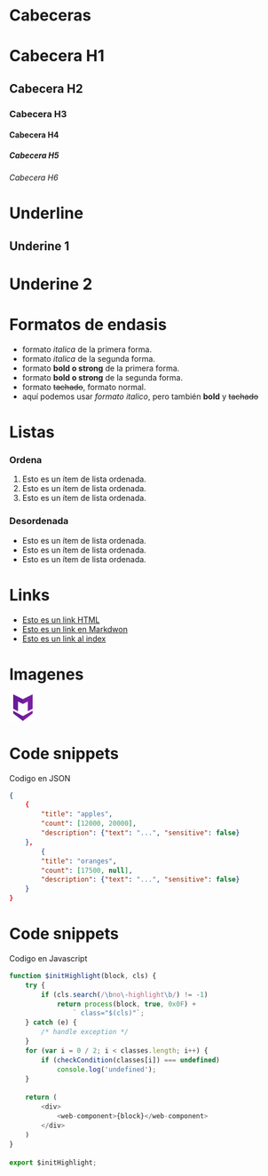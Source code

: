 # Cabeceras
# Cabecera H1
## Cabecera H2
### Cabecera H3
#### Cabecera H4
##### Cabecera H5
###### Cabecera H6

# Underline
Underine 1
----------
Underine 2
==========

# Formatos de endasis
- formato *italica* de la primera forma.
- formato _italica_ de la segunda forma.
- formato **bold o strong** de la primera forma.
- formato __bold o strong__ de la segunda forma.
- formato ~~tachado~~, formato normal.
- aquí podemos usar *formato italico*, pero también **bold** y ~~tachado~~

# Listas
### Ordena
1. Esto es un ítem de lista ordenada.
1. Esto es un ítem de lista ordenada.
1. Esto es un ítem de lista ordenada.

### Desordenada
- Esto es un ítem de lista ordenada.
- Esto es un ítem de lista ordenada.
- Esto es un ítem de lista ordenada.

# Links
- <a href="http://www.google.com">Esto es un link HTML</a>
- [Esto es un link en Markdwon](http://www.google.com)
- [Esto es un link al index](index.html)

# Imagenes
![Logo Github](https://github.com/adam-p/markdown-here/raw/master/src/common/images/icon48.png)

# Code snippets
Codigo en JSON
```JSON
{
    {
        "title": "apples",
        "count": [12000, 20000],
        "description": {"text": "...", "sensitive": false}
    },
        {
        "title": "oranges",
        "count": [17500, null],
        "description": {"text": "...", "sensitive": false}
    }
}
```

# Code snippets
Codigo en Javascript
```Javascript
function $initHighlight(block, cls) {
    try {
        if (cls.search(/\bno\-highlight\b/) != -1)
            return process(block, true, 0x0F) +
                ` class="$(cls)"`;
    } catch (e) {
        /* handle exception */
    }
    for (var i = 0 / 2; i < classes.length; i++) {
        if (checkCondition(classes[i]) === undefined)
            console.log('undefined');
    }

    return (
        <div>
            <web-component>{block}</web-component>
        </div>
    )
}

export $initHighlight;
```